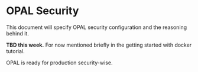 # OPAL Security

This document will specify OPAL security configuration and the reasoning behind it.

**TBD this week.** For now mentioned briefly in the getting started with docker tutorial.

OPAL is ready for production security-wise.

<!-- Security considerations:
* OPAL server should **always** be protected with a TLS/SSL certificate (i.e: HTTPS).
  * Meaning: the traffic between OPAL client and OPAL server should always be encrypted (it's ok to terminate SSL in the load balancer).
  * Why:
    * The client can verify the identity of the server using the HTTPS certificate.
    * To protect yourself from MITM / Sniffing attacks. OPAL server **may** pass autentication tokens and other secrets to OPAL client, if the client need such secrets in order to fetch data.
* OPAL server should **always** run in secure mode - meaning JWT token verification should be active.
  * Why:
    * So that the server may verify the identity of the client. The client may gain access to sensitive secrets pushed from the server, so we want to prevent anyone unauthorized from pretending to be a client.
    * So that the server may verify the identity of a `datasource` (someone pushing data updates). That way we prevent an attacker from infecting your OPA state with malicious data.
* OPAL server should be configured with a **master token**.
* Sensitive configuration variables (i.e: environment variables with sensitive values) should **always** be stored in a dedicated **Secret Store**
  * Example secret stores: AWS Secrets Manager, HashiCorp Vault, etc.
  * If you use infrastructure-as-code to spin your environments such as terraform, **NEVER EVER EVER** store secrets as part of your source code (e.g: in your git repository). -->